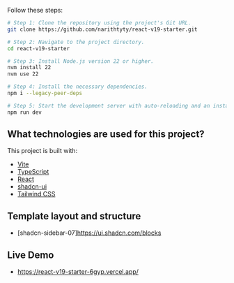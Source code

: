 Follow these steps:

```sh
# Step 1: Clone the repository using the project's Git URL.
git clone https://github.com/narithtyty/react-v19-starter.git

# Step 2: Navigate to the project directory.
cd react-v19-starter

# Step 3: Install Node.js version 22 or higher.
nvm install 22
nvm use 22

# Step 4: Install the necessary dependencies.
npm i --legacy-peer-deps

# Step 5: Start the development server with auto-reloading and an instant preview.
npm run dev
```

## What technologies are used for this project?

This project is built with:

- [Vite](https://vitejs.dev/)
- [TypeScript](https://www.typescriptlang.org/)
- [React](https://reactjs.org/)
- [shadcn-ui](https://shadcn.dev/)
- [Tailwind CSS](https://tailwindcss.com/)

## Template layout and structure

- [shadcn-sidebar-07]https://ui.shadcn.com/blocks

## Live Demo

- https://react-v19-starter-6gyp.vercel.app/